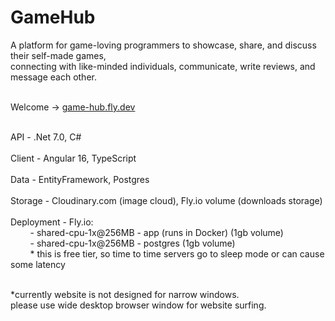 # GameHub

A platform for game-loving programmers to showcase, share, and discuss their self-made games, <br>
connecting with like-minded individuals, communicate, write reviews, and message each other.<br><br>

Welcome -> [game-hub.fly.dev](https://game-hub.fly.dev)<br><br>

API - .Net 7.0, C#<br><br>
Client - Angular 16, TypeScript<br><br>
Data - EntityFramework, Postgres<br><br>
Storage - Cloudinary.com (image cloud), Fly.io volume (downloads storage)<br><br>
Deployment - Fly.io: <br>
&nbsp;&nbsp;&nbsp;&nbsp;&nbsp;&nbsp;&nbsp;&nbsp;- shared-cpu-1x@256MB - app (runs in Docker) (1gb volume)<br>
&nbsp;&nbsp;&nbsp;&nbsp;&nbsp;&nbsp;&nbsp;&nbsp;- shared-cpu-1x@256MB - postgres (1gb volume)<br>
&nbsp;&nbsp;&nbsp;&nbsp;&nbsp;&nbsp;&nbsp;&nbsp;* this is free tier, so time to time servers go to sleep mode or can cause some latency<br><br>

*currently website is not designed for narrow windows.<br>please use wide desktop browser window for website surfing.

